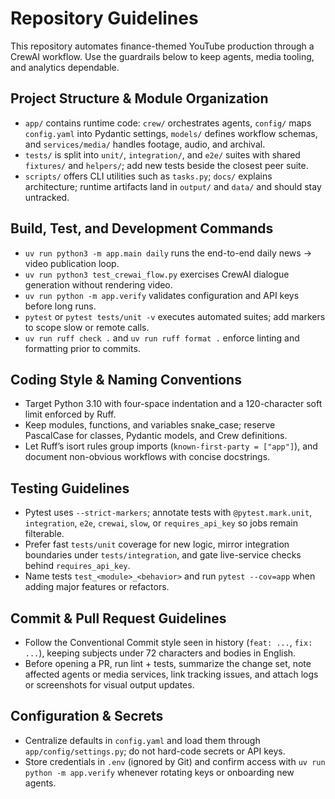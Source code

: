 # Repository Guidelines

This repository automates finance-themed YouTube production through a CrewAI workflow. Use the guardrails below to keep agents, media tooling, and analytics dependable.

## Project Structure & Module Organization
- `app/` contains runtime code: `crew/` orchestrates agents, `config/` maps `config.yaml` into Pydantic settings, `models/` defines workflow schemas, and `services/media/` handles footage, audio, and archival.
- `tests/` is split into `unit/`, `integration/`, and `e2e/` suites with shared `fixtures/` and `helpers/`; add new tests beside the closest peer suite.
- `scripts/` offers CLI utilities such as `tasks.py`; `docs/` explains architecture; runtime artifacts land in `output/` and `data/` and should stay untracked.

## Build, Test, and Development Commands
- `uv run python3 -m app.main daily` runs the end-to-end daily news → video publication loop.
- `uv run python3 test_crewai_flow.py` exercises CrewAI dialogue generation without rendering video.
- `uv run python -m app.verify` validates configuration and API keys before long runs.
- `pytest` or `pytest tests/unit -v` executes automated suites; add markers to scope slow or remote calls.
- `uv run ruff check .` and `uv run ruff format .` enforce linting and formatting prior to commits.

## Coding Style & Naming Conventions
- Target Python 3.10 with four-space indentation and a 120-character soft limit enforced by Ruff.
- Keep modules, functions, and variables snake_case; reserve PascalCase for classes, Pydantic models, and Crew definitions.
- Let Ruff’s isort rules group imports (`known-first-party = ["app"]`), and document non-obvious workflows with concise docstrings.

## Testing Guidelines
- Pytest uses `--strict-markers`; annotate tests with `@pytest.mark.unit`, `integration`, `e2e`, `crewai`, `slow`, or `requires_api_key` so jobs remain filterable.
- Prefer fast `tests/unit` coverage for new logic, mirror integration boundaries under `tests/integration`, and gate live-service checks behind `requires_api_key`.
- Name tests `test_<module>_<behavior>` and run `pytest --cov=app` when adding major features or refactors.

## Commit & Pull Request Guidelines
- Follow the Conventional Commit style seen in history (`feat: ...`, `fix: ...`), keeping subjects under 72 characters and bodies in English.
- Before opening a PR, run lint + tests, summarize the change set, note affected agents or media services, link tracking issues, and attach logs or screenshots for visual output updates.

## Configuration & Secrets
- Centralize defaults in `config.yaml` and load them through `app/config/settings.py`; do not hard-code secrets or API keys.
- Store credentials in `.env` (ignored by Git) and confirm access with `uv run python -m app.verify` whenever rotating keys or onboarding new agents.
